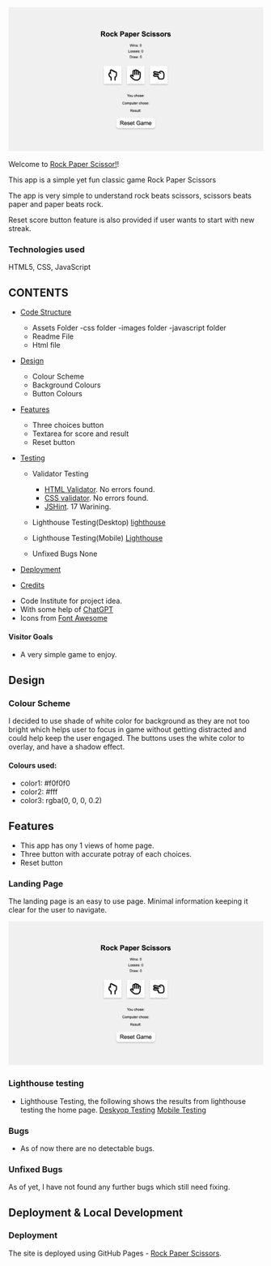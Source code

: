 ![Page Logo](assets/images/home.png)

Welcome to [Rock Paper Scissor!](https://grgmausham.github.io/PP2/)!

This app is a simple yet fun classic game Rock Paper Scissors

The app is very simple to understand rock beats scissors, scissors beats paper and paper beats rock.

Reset score button feature is also provided if user wants to start with new streak.

### Technologies used
HTML5, CSS, JavaScript

## CONTENTS
* [Code Structure](#code-structure)
    - Assets Folder
          -css folder
           -images folder
            -javascript folder
    - Readme File
    - Html file

* [Design](#design)
    - Colour Scheme
    - Background Colours
    - Button Colours

* [Features](#features)
    - Three choices button
    - Textarea for score and result
    - Reset button 

* [Testing](#testing)
    - Validator Testing
        - [HTML Validator](https://validator.w3.org/). No errors found.
        - [CSS validator](https://jigsaw.w3.org/css-validator/). No errors found.
        - [JSHint](https://jshint.com/). 17 Warining.
    
    - Lighthouse Testing(Desktop)
    [lighthouse](assets/images/desktoplighthouse.png)

    - Lighthouse Testing(Mobile)
      [Lighthouse](assets/images/mobilelighthouse.png)
      
    - Unfixed Bugs
      None

* [Deployment](https://grgmausham.github.io/PP2/)

* [Credits](#credits)
 - Code Institute for project idea.
 - With some help of [ChatGPT](https://chatgpt.com/)
 - Icons from [Font Awesome](https://fontawesome.com/)

#### Visitor Goals
- A very simple game to enjoy.

## Design
### Colour Scheme
I decided to use shade of white color for background as they are not too bright which helps user to focus in game without getting distracted and could help keep the user engaged. The buttons uses the white color to overlay, and have a shadow effect.

#### Colours used:
- color1: #f0f0f0
- color2: #fff
- color3: rgba(0, 0, 0, 0.2)

## Features
 - This app has ony 1 views of home page.
 - Three button with accurate potray of each choices.
 - Reset button 
### Landing Page

The landing page is an easy to use page. Minimal information keeping it clear for the user to navigate.

![Home Page](assets/images/home.png)

### Lighthouse testing
- Lighthouse Testing, the following shows the results from lighthouse testing the home page.
[Deskyop Testing](assets/images/desktoplighthouse.png)
[Mobile Testing](assets/images/mobilelighthouse.png)


### Bugs
- As of now there are no detectable bugs.

### Unfixed Bugs
As of yet, I have not found any further bugs which still need fixing.

## Deployment & Local Development

### Deployment

The site is deployed using GitHub Pages - [Rock Paper Scissors](https://grgmausham.github.io/PP2/).
